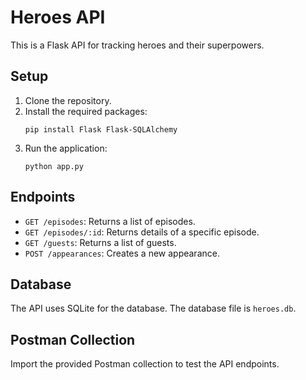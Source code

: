 # Heroes API

This is a Flask API for tracking heroes and their superpowers.

## Setup

1. Clone the repository.
2. Install the required packages:
   ```
   pip install Flask Flask-SQLAlchemy
   ```
3. Run the application:
   ```
   python app.py
   ```

## Endpoints

- `GET /episodes`: Returns a list of episodes.
- `GET /episodes/:id`: Returns details of a specific episode.
- `GET /guests`: Returns a list of guests.
- `POST /appearances`: Creates a new appearance.

## Database

The API uses SQLite for the database. The database file is `heroes.db`.

## Postman Collection

Import the provided Postman collection to test the API endpoints.
